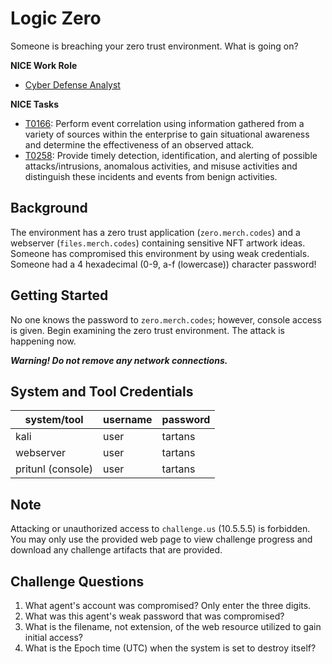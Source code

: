# Logic Zero

Someone is breaching your zero trust environment. What is going on?

**NICE Work Role**

- [Cyber Defense Analyst](https://niccs.cisa.gov/workforce-development/nice-framework/)

**NICE Tasks**

- [T0166](https://niccs.cisa.gov/workforce-development/nice-framework/): Perform event correlation using information gathered from a variety of sources within the enterprise to gain situational awareness and determine the effectiveness of an observed attack.
- [T0258](https://niccs.cisa.gov/workforce-development/nice-framework/): Provide timely detection, identification, and alerting of possible attacks/intrusions, anomalous activities, and misuse activities and distinguish these incidents and events from benign activities.

## Background

The  environment has a zero trust application (`zero.merch.codes`) and a webserver (`files.merch.codes`) containing sensitive NFT artwork ideas. Someone has compromised this environment by using weak credentials. Someone had a 4 hexadecimal (0-9, a-f (lowercase)) character password!

## Getting Started

No one knows the password to  `zero.merch.codes`; however, console access is given. Begin examining the zero trust environment. The attack is happening now. 

***Warning! Do not remove any network connections.***

## System and Tool Credentials

|system/tool|username|password|
|-----------|--------|--------|
|kali      |user    |tartans |
|webserver|user    |tartans    |
|pritunl (console)|user    |tartans    |

## Note

Attacking or unauthorized access to `challenge.us` (10.5.5.5) is forbidden. You may only use the provided web page to view challenge progress and download any challenge artifacts that are provided.

## Challenge Questions

1. What agent's account was compromised? Only enter the three digits.
2. What was this agent's weak password that was compromised?
3. What is the filename, not extension, of the web resource utilized to gain initial access?
4. What is the Epoch time (UTC) when the system is set to destroy itself?
